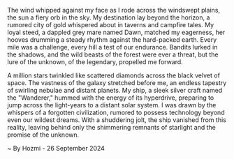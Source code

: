 
The wind whipped against my face as I rode across the windswept plains, the sun a fiery orb in the sky. My destination lay beyond the horizon, a rumored city of gold whispered about in taverns and campfire tales. My loyal steed, a dappled grey mare named Dawn, matched my eagerness, her hooves drumming a steady rhythm against the hard-packed earth. Every mile was a challenge, every hill a test of our endurance. Bandits lurked in the shadows, and the wild beasts of the forest were ever a threat, but the lure of the unknown, of the legendary, propelled me forward.

A million stars twinkled like scattered diamonds across the black velvet of space. The vastness of the galaxy stretched before me, an endless tapestry of swirling nebulae and distant planets. My ship, a sleek silver craft named the "Wanderer," hummed with the energy of its hyperdrive, preparing to jump across the light-years to a distant solar system. I was drawn by the whispers of a forgotten civilization, rumored to possess technology beyond even our wildest dreams. With a shuddering jolt, the ship vanished from this reality, leaving behind only the shimmering remnants of starlight and the promise of the unknown. 

~ By Hozmi - 26 September 2024
